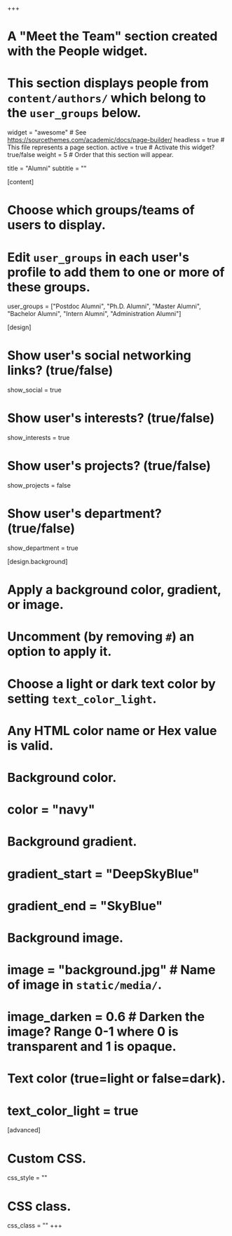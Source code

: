 +++
# A "Meet the Team" section created with the People widget.
# This section displays people from `content/authors/` which belong to the `user_groups` below.

widget = "awesome"  # See https://sourcethemes.com/academic/docs/page-builder/
headless = true  # This file represents a page section.
active = true  # Activate this widget? true/false
weight = 5  # Order that this section will appear.

title = "Alumni"
subtitle = ""

[content]
  # Choose which groups/teams of users to display.
  #   Edit `user_groups` in each user's profile to add them to one or more of these groups.
  user_groups = ["Postdoc Alumni", "Ph.D. Alumni", "Master Alumni", "Bachelor Alumni", "Intern Alumni", "Administration Alumni"]

[design]
  # Show user's social networking links? (true/false)
  show_social = true

  # Show user's interests? (true/false)
  show_interests = true

  # Show user's projects? (true/false)
  show_projects = false

  # Show user's department? (true/false)
  show_department = true

[design.background]
  # Apply a background color, gradient, or image.
  #   Uncomment (by removing `#`) an option to apply it.
  #   Choose a light or dark text color by setting `text_color_light`.
  #   Any HTML color name or Hex value is valid.

  # Background color.
  # color = "navy"

  # Background gradient.
  # gradient_start = "DeepSkyBlue"
  # gradient_end = "SkyBlue"

  # Background image.
  # image = "background.jpg"  # Name of image in `static/media/`.
  # image_darken = 0.6  # Darken the image? Range 0-1 where 0 is transparent and 1 is opaque.

  # Text color (true=light or false=dark).
  # text_color_light = true  

[advanced]
 # Custom CSS.
 css_style = ""

 # CSS class.
 css_class = ""
+++
